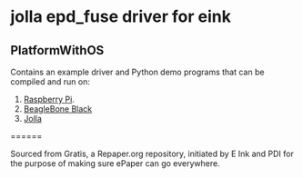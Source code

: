 # jolla epd_fuse driver for eink


## PlatformWithOS

Contains an example driver and Python demo programs that can be
compiled and run on:

1. [Raspberry Pi](http://www.raspberrypi.org/).
2. [BeagleBone Black](http://www.beagleboard.org/)
3. [Jolla](http://www.jolla.com/)

======

Sourced from Gratis, a Repaper.org repository, initiated by E Ink and PDI for the purpose of making sure ePaper can go everywhere.
